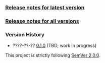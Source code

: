 ### [Release notes for latest version](latest.md)

### [Release notes for all versions](full.md)

### Version History

* ????-??-?? [0.1.0](0.1.0.md) (TBD; work in progress)


This project is strictly following [SemVer 2.0.0](https://semver.org/spec/v2.0.0.html).